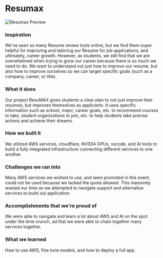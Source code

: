 # Resumax

![Resumax Preview](https://d112y698adiu2z.cloudfront.net/photos/production/software_photos/003/864/840/datas/original.png)

### Inspiration
We've seen so many Resume review tools online, but we find them super helpful for improving and tailoring our Resume for job applications, and ultimately, career growth. However, as students, we still find that we are overwhelmed when trying to grow our career because there is so much we need to do. We want to understand not just how to improve our resume, but also how to improve ourselves so we can target specific goals (such as a company, career, or title).

### What it does
Our project ResuMAX gives students a clear plan to not just improve their resumes, but improves themselves as applicants. It uses specific information such as school, major, career goals, etc. to recommend courses to take, student organizations to join, etc. to help students take precise actions and achieve their dreams.

### How we built it
We utilized AWS services, cloudflare, NVIDIA GPUs, vscode, and AI tools to build a fully integrated infrastructure connecting different services to one another.

### Challenges we ran into
Many AWS services we wished to use, and were promoted in this event, could not be used because we lacked the quota allowed. This massively wasted our time as we attempted to navigate support and alternative services to build out application.

### Accomplishments that we're proud of
We were able to navigate and learn a lot about AWS and AI on the spot. under the time crunch, ad that we were able to chain together many services together.

### What we learned
How to use AWS, fine tune models, and how to deploy a full app.

